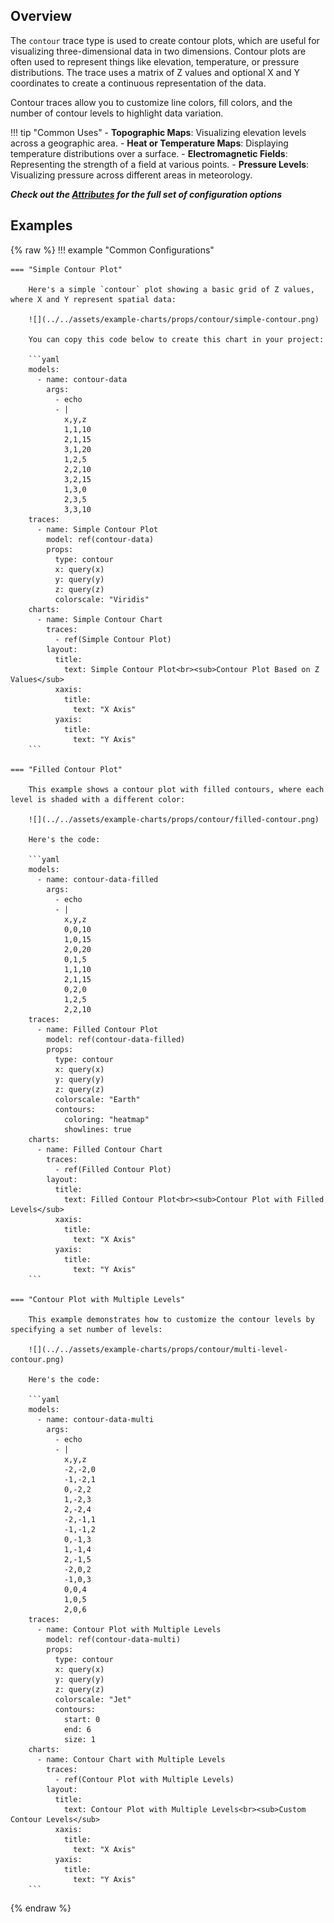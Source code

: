 
## Overview

The `contour` trace type is used to create contour plots, which are useful for visualizing three-dimensional data in two dimensions. Contour plots are often used to represent things like elevation, temperature, or pressure distributions. The trace uses a matrix of Z values and optional X and Y coordinates to create a continuous representation of the data.

Contour traces allow you to customize line colors, fill colors, and the number of contour levels to highlight data variation.

!!! tip "Common Uses"
    - **Topographic Maps**: Visualizing elevation levels across a geographic area.
    - **Heat or Temperature Maps**: Displaying temperature distributions over a surface.
    - **Electromagnetic Fields**: Representing the strength of a field at various points.
    - **Pressure Levels**: Visualizing pressure across different areas in meteorology.

_**Check out the [Attributes](../configuration/Trace/Props/Contour/#attributes) for the full set of configuration options**_

## Examples

{% raw %}
!!! example "Common Configurations"

    === "Simple Contour Plot"

        Here's a simple `contour` plot showing a basic grid of Z values, where X and Y represent spatial data:

        ![](../../assets/example-charts/props/contour/simple-contour.png)

        You can copy this code below to create this chart in your project:

        ```yaml
        models:
          - name: contour-data
            args:
              - echo
              - |
                x,y,z
                1,1,10
                2,1,15
                3,1,20
                1,2,5
                2,2,10
                3,2,15
                1,3,0
                2,3,5
                3,3,10
        traces:
          - name: Simple Contour Plot
            model: ref(contour-data)
            props:
              type: contour
              x: query(x)
              y: query(y)
              z: query(z)
              colorscale: "Viridis"
        charts:
          - name: Simple Contour Chart
            traces:
              - ref(Simple Contour Plot)
            layout:
              title:
                text: Simple Contour Plot<br><sub>Contour Plot Based on Z Values</sub>
              xaxis:
                title:
                  text: "X Axis"
              yaxis:
                title:
                  text: "Y Axis"
        ```

    === "Filled Contour Plot"

        This example shows a contour plot with filled contours, where each level is shaded with a different color:

        ![](../../assets/example-charts/props/contour/filled-contour.png)

        Here's the code:

        ```yaml
        models:
          - name: contour-data-filled
            args:
              - echo
              - |
                x,y,z
                0,0,10
                1,0,15
                2,0,20
                0,1,5
                1,1,10
                2,1,15
                0,2,0
                1,2,5
                2,2,10
        traces:
          - name: Filled Contour Plot
            model: ref(contour-data-filled)
            props:
              type: contour
              x: query(x)
              y: query(y)
              z: query(z)
              colorscale: "Earth"
              contours:
                coloring: "heatmap"
                showlines: true
        charts:
          - name: Filled Contour Chart
            traces:
              - ref(Filled Contour Plot)
            layout:
              title:
                text: Filled Contour Plot<br><sub>Contour Plot with Filled Levels</sub>
              xaxis:
                title:
                  text: "X Axis"
              yaxis:
                title:
                  text: "Y Axis"
        ```

    === "Contour Plot with Multiple Levels"

        This example demonstrates how to customize the contour levels by specifying a set number of levels:

        ![](../../assets/example-charts/props/contour/multi-level-contour.png)

        Here's the code:

        ```yaml
        models:
          - name: contour-data-multi
            args:
              - echo
              - |
                x,y,z
                -2,-2,0
                -1,-2,1
                0,-2,2
                1,-2,3
                2,-2,4
                -2,-1,1
                -1,-1,2
                0,-1,3
                1,-1,4
                2,-1,5
                -2,0,2
                -1,0,3
                0,0,4
                1,0,5
                2,0,6
        traces:
          - name: Contour Plot with Multiple Levels
            model: ref(contour-data-multi)
            props:
              type: contour
              x: query(x)
              y: query(y)
              z: query(z)
              colorscale: "Jet"
              contours:
                start: 0
                end: 6
                size: 1
        charts:
          - name: Contour Chart with Multiple Levels
            traces:
              - ref(Contour Plot with Multiple Levels)
            layout:
              title:
                text: Contour Plot with Multiple Levels<br><sub>Custom Contour Levels</sub>
              xaxis:
                title:
                  text: "X Axis"
              yaxis:
                title:
                  text: "Y Axis"
        ```

{% endraw %}
